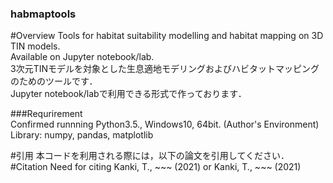 ### habmaptools

#Overview 
Tools for habitat suitability modelling and habitat mapping on 3D TIN models.  
Available on Jupyter notebook/lab.  
3次元TINモデルを対象とした生息適地モデリングおよびハビタットマッピングのためのツールです．  
Jupyter notebook/labで利用できる形式で作っております．


###Requrirement  
Confirmed runnning Python3.5., Windows10, 64bit. (Author's Environment)  
Library: numpy, pandas, matplotlib


#引用
本コードを利用される際には，以下の論文を引用してください．
#Citation
Need for citing 
Kanki, T., ~~~ (2021)
or
Kanki, T., ~~~ (2021)
